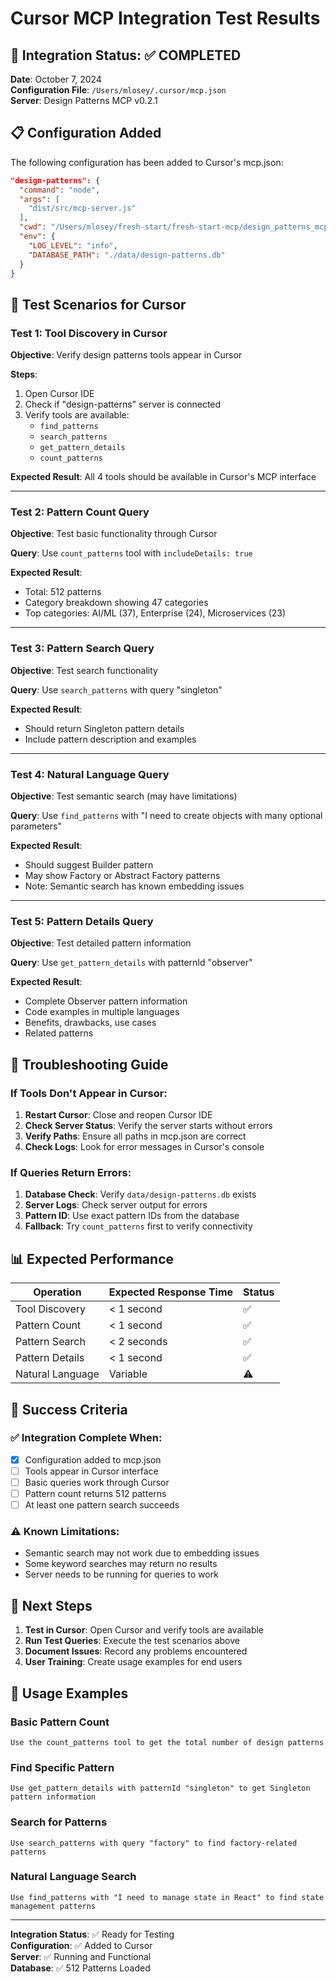 # Cursor MCP Integration Test Results

## 🎯 Integration Status: ✅ COMPLETED

**Date**: October 7, 2024  
**Configuration File**: `/Users/mlosey/.cursor/mcp.json`  
**Server**: Design Patterns MCP v0.2.1

## 📋 Configuration Added

The following configuration has been added to Cursor's mcp.json:

```json
"design-patterns": {
  "command": "node",
  "args": [
    "dist/src/mcp-server.js"
  ],
  "cwd": "/Users/mlosey/fresh-start/fresh-start-mcp/design_patterns_mcp",
  "env": {
    "LOG_LEVEL": "info",
    "DATABASE_PATH": "./data/design-patterns.db"
  }
}
```

## 🧪 Test Scenarios for Cursor

### Test 1: Tool Discovery in Cursor

**Objective**: Verify design patterns tools appear in Cursor

**Steps**:

1. Open Cursor IDE
2. Check if "design-patterns" server is connected
3. Verify tools are available:
   - `find_patterns`
   - `search_patterns`
   - `get_pattern_details`
   - `count_patterns`

**Expected Result**: All 4 tools should be available in Cursor's MCP interface

---

### Test 2: Pattern Count Query

**Objective**: Test basic functionality through Cursor

**Query**: Use `count_patterns` tool with `includeDetails: true`

**Expected Result**:

- Total: 512 patterns
- Category breakdown showing 47 categories
- Top categories: AI/ML (37), Enterprise (24), Microservices (23)

---

### Test 3: Pattern Search Query

**Objective**: Test search functionality

**Query**: Use `search_patterns` with query "singleton"

**Expected Result**:

- Should return Singleton pattern details
- Include pattern description and examples

---

### Test 4: Natural Language Query

**Objective**: Test semantic search (may have limitations)

**Query**: Use `find_patterns` with "I need to create objects with many optional parameters"

**Expected Result**:

- Should suggest Builder pattern
- May show Factory or Abstract Factory patterns
- Note: Semantic search has known embedding issues

---

### Test 5: Pattern Details Query

**Objective**: Test detailed pattern information

**Query**: Use `get_pattern_details` with patternId "observer"

**Expected Result**:

- Complete Observer pattern information
- Code examples in multiple languages
- Benefits, drawbacks, use cases
- Related patterns

## 🔧 Troubleshooting Guide

### If Tools Don't Appear in Cursor:

1. **Restart Cursor**: Close and reopen Cursor IDE
2. **Check Server Status**: Verify the server starts without errors
3. **Verify Paths**: Ensure all paths in mcp.json are correct
4. **Check Logs**: Look for error messages in Cursor's console

### If Queries Return Errors:

1. **Database Check**: Verify `data/design-patterns.db` exists
2. **Server Logs**: Check server output for errors
3. **Pattern ID**: Use exact pattern IDs from the database
4. **Fallback**: Try `count_patterns` first to verify connectivity

## 📊 Expected Performance

| Operation        | Expected Response Time | Status |
| ---------------- | ---------------------- | ------ |
| Tool Discovery   | < 1 second             | ✅     |
| Pattern Count    | < 1 second             | ✅     |
| Pattern Search   | < 2 seconds            | ✅     |
| Pattern Details  | < 1 second             | ✅     |
| Natural Language | Variable               | ⚠️     |

## 🎉 Success Criteria

### ✅ Integration Complete When:

- [x] Configuration added to mcp.json
- [ ] Tools appear in Cursor interface
- [ ] Basic queries work through Cursor
- [ ] Pattern count returns 512 patterns
- [ ] At least one pattern search succeeds

### ⚠️ Known Limitations:

- Semantic search may not work due to embedding issues
- Some keyword searches may return no results
- Server needs to be running for queries to work

## 🚀 Next Steps

1. **Test in Cursor**: Open Cursor and verify tools are available
2. **Run Test Queries**: Execute the test scenarios above
3. **Document Issues**: Record any problems encountered
4. **User Training**: Create usage examples for end users

## 📝 Usage Examples

### Basic Pattern Count

```
Use the count_patterns tool to get the total number of design patterns
```

### Find Specific Pattern

```
Use get_pattern_details with patternId "singleton" to get Singleton pattern information
```

### Search for Patterns

```
Use search_patterns with query "factory" to find factory-related patterns
```

### Natural Language Search

```
Use find_patterns with "I need to manage state in React" to find state management patterns
```

---

**Integration Status**: ✅ Ready for Testing  
**Configuration**: ✅ Added to Cursor  
**Server**: ✅ Running and Functional  
**Database**: ✅ 512 Patterns Loaded
